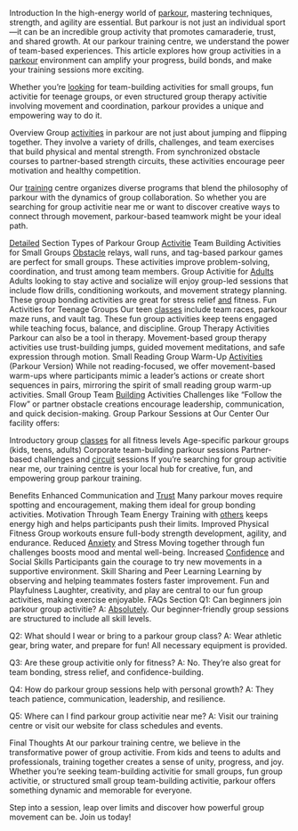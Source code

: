 Introduction
In the high-energy world of [parkour](https://santabarbaratrapeze.com/safety-gear-for-parkour/), mastering techniques, strength, and agility are essential. But parkour is not just an individual sport—it can be an incredible group activity that promotes camaraderie, trust, and shared growth. At our parkour training centre, we understand the power of team-based experiences. This article explores how group activities in a [parkour](https://santabarbaratrapeze.com/guide-to-parkour-2025/) environment can amplify your progress, build bonds, and make your training sessions more exciting.

Whether you’re [looking](https://santabarbaratrapeze.com/how-to-do-parkour-training/) for team-building activities for small groups, fun activitie for teenage groups, or even structured group therapy activitie involving movement and coordination, parkour provides a unique and empowering way to do it.

Overview
Group [activities](https://santabarbaratrapeze.com/how-to-do-parkour-training/) in parkour are not just about jumping and flipping together. They involve a variety of drills, challenges, and team exercises that build physical and mental strength. From synchronized obstacle courses to partner-based strength circuits, these activities encourage peer motivation and healthy competition.

Our [training](https://santabarbaratrapeze.com/kids-fitness-activities/) centre organizes diverse programs that blend the philosophy of parkour with the dynamics of group collaboration. So whether you are searching for group activitie near me or want to discover creative ways to connect through movement, parkour-based teamwork might be your ideal path.

[Detailed](https://santabarbaratrapeze.com/kids-fitness-activities/) Section
Types of Parkour Group [Activitie](https://santabarbaratrapeze.com/how-to-do-parkour-training/)
Team Building Activities for Small Groups
[Obstacle](https://santabarbaratrapeze.com/kids-fitness-activities/) relays, wall runs, and tag-based parkour games are perfect for small groups. These activities improve problem-solving, coordination, and trust among team members.
Group Activitie for [Adults](https://santabarbaratrapeze.com/kids-fitness-activities/)
Adults looking to stay active and socialize will enjoy group-led sessions that include flow drills, conditioning workouts, and movement strategy planning. These group bonding activities are great for stress relief [and](https://santabarbaratrapeze.com/fun-games-for-children/) fitness.
Fun Activities for Teenage Groups
Our teen [classes](https://santabarbaratrapeze.com/fun-games-for-children/) include team races, parkour maze runs, and vault tag. These fun group activities keep teens engaged while teaching focus, balance, and discipline.
Group Therapy Activities
Parkour can also be a tool in therapy. Movement-based group therapy activities use trust-building jumps, guided movement meditations, and safe expression through motion.
Small Reading Group Warm-Up [Activities](https://santabarbaratrapeze.com/group-activities/) (Parkour Version)
While not reading-focused, we offer movement-based warm-ups where participants mimic a leader’s actions or create short sequences in pairs, mirroring the spirit of small reading group warm-up activities.
Small Group Team [Building](https://santabarbaratrapeze.com/family-day-out-ideas/) Activities
Challenges like “Follow the Flow” or partner obstacle creations encourage leadership, communication, and quick decision-making.
Group Parkour Sessions at Our Center
Our facility offers:

Introductory group [classes](https://santabarbaratrapeze.com/training-program-workout/) for all fitness levels
Age-specific parkour groups (kids, teens, adults)
Corporate team-building parkour sessions
Partner-based challenges and [circuit](https://santabarbaratrapeze.com/upcoming-workshops/) sessions
If you’re searching for group activitie near me, our training centre is your local hub for creative, fun, and empowering group parkour training.

Benefits
Enhanced Communication and [Trust](https://santabarbaratrapeze.com/healthy-life-style-live-well/)
Many parkour moves require spotting and encouragement, making them ideal for group bonding activities.
Motivation Through Team Energy
Training with [others](https://santabarbaratrapeze.com/exercise-tips-for-long-term/) keeps energy high and helps participants push their limits.
Improved Physical Fitness
Group workouts ensure full-body strength development, agility, and endurance.
Reduced [Anxiety](https://santabarbaratrapeze.com/benefits-of-physical-play-2025/) and Stress
Moving together through fun challenges boosts mood and mental well-being.
Increased [Confidence](https://santabarbaratrapeze.com/testimonials-stories/) and Social Skills
Participants gain the courage to try new movements in a supportive environment.
Skill Sharing and Peer Learning
Learning by observing and helping teammates fosters faster improvement.
Fun and Playfulness
Laughter, creativity, and play are central to our fun group activities, making exercise enjoyable.
FAQs Section
Q1: Can beginners join parkour group activitie? A: [Absolutely](https://santabarbaratrapeze.com/local-events/). Our beginner-friendly group sessions are structured to include all skill levels.

Q2: What should I wear or bring to a parkour group class? A: Wear athletic gear, bring water, and prepare for fun! All necessary equipment is provided.

Q3: Are these group activitie only for fitness? A: No. They’re also great for team bonding, stress relief, and confidence-building.

Q4: How do parkour group sessions help with personal growth? A: They teach patience, communication, leadership, and resilience.

Q5: Where can I find parkour group activitie near me? A: Visit our training centre or visit our website for class schedules and events.

Final Thoughts
At our parkour training centre, we believe in the transformative power of group activitie. From kids and teens to adults and professionals, training together creates a sense of unity, progress, and joy. Whether you’re seeking team-building activitie for small groups, fun group activitie, or structured small group team-building activitie, parkour offers something dynamic and memorable for everyone.

Step into a session, leap over limits and discover how powerful group movement can be. Join us today!
